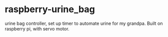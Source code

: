 # raspberry-urine_bag
urine bag controller, set up timer to automate urine for my grandpa. Built on raspberry pi, with servo motor.
